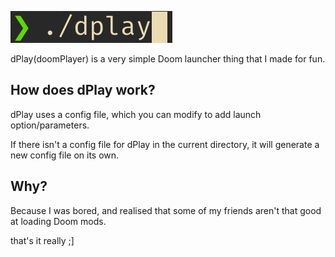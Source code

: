![dplay](dplay.jpg)

dPlay(doomPlayer) is a very simple Doom launcher thing that I made for fun.

## How does dPlay work?
dPlay uses a config file, which you can modify to add launch option/parameters.

If there isn't a config file for dPlay in the current directory, it will generate a new config file on its own.

## Why?
Because I was bored, and realised that some of my friends aren't that good at loading Doom mods.

that's it really ;]
